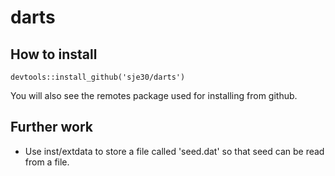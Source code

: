 # darts

## How to install

    devtools::install_github('sje30/darts')

You will also see the remotes package used for installing from github.

## Further work

- Use inst/extdata to store a file called 'seed.dat' so that
seed can be read from a file.

